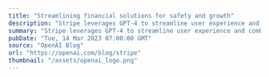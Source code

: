 ```yaml
---
title: "Streamlining financial solutions for safety and growth"
description: "Stripe leverages GPT-4 to streamline user experience and combat fraud."
summary: "Stripe leverages GPT-4 to streamline user experience and combat fraud."
pubDate: "Tue, 14 Mar 2023 07:00:00 GMT"
source: "OpenAI Blog"
url: "https://openai.com/blog/stripe"
thumbnail: "/assets/openai_logo.png"
---
```


